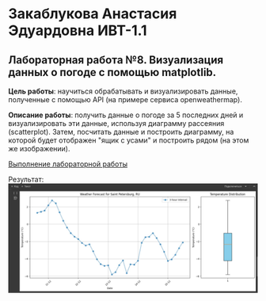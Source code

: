 # Закаблукова Анастасия Эдуардовна ИВТ-1.1
## Лабораторная работа №8. Визуализация данных о погоде с помощью matplotlib.

**Цель работы**: научиться обрабатывать и визуализировать данные, полученные с помощью API (на примере сервиса 
                 openweathermap).

**Описание работы**: получить данные о погоде за 5 последних дней и визуализировать эти данные, используя диаграмму 
                     рассеяния (scatterplot). Затем, посчитать данные и построить диаграмму, на которой будет отображен 
                     "ящик с усами" и построить рядом (на этом же изображении).

[Выполнение лабораторной работы](https://colab.research.google.com/drive/1REtRf6PeUmVLWOt2s35wSOpNVGT3NZpI?usp=sharing)

Результат:  
![](pic1.jpg)
